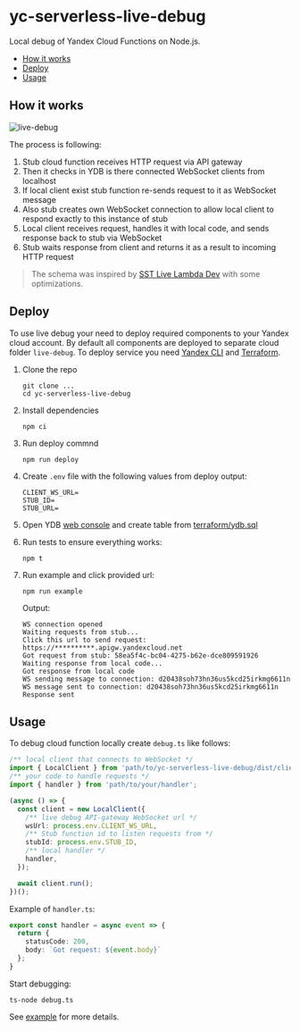 # yc-serverless-live-debug
Local debug of Yandex Cloud Functions on Node.js.

<!-- toc -->

- [How it works](#how-it-works)
- [Deploy](#deploy)
- [Usage](#usage)

<!-- tocstop -->

## How it works
![live-debug](https://user-images.githubusercontent.com/1473072/212640296-5047ddc9-2f5b-4366-9ee0-bb32e18f06e1.png)

The process is following:
1. Stub cloud function receives HTTP request via API gateway
2. Then it checks in YDB is there connected WebSocket clients from localhost
3. If local client exist stub function re-sends request to it as WebSocket message
4. Also stub creates own WebSocket connection to allow local client to respond exactly to this instance of stub
5. Local client receives request, handles it with local code, and sends response back to stub via WebSocket
6. Stub waits response from client and returns it as a result to incoming HTTP request

> The schema was inspired by [SST Live Lambda Dev](https://docs.sst.dev/live-lambda-development) with some optimizations.

## Deploy
To use live debug your need to deploy required components to your Yandex cloud account.
By default all components are deployed to separate cloud folder `live-debug`.
To deploy service you need [Yandex CLI](https://cloud.yandex.ru/docs/cli/) and [Terraform](https://cloud.yandex.ru/docs/tutorials/infrastructure-management/terraform-quickstart).

1. Clone the repo
   ```
   git clone ...
   cd yc-serverless-live-debug
   ```
2. Install dependencies
   ```
   npm ci
   ```
3. Run deploy commnd
   ```
   npm run deploy
   ```
4. Create `.env` file with the following values from deploy output:
   ```
   CLIENT_WS_URL=
   STUB_ID=
   STUB_URL=
   ```
5. Open YDB [web console](https://console.cloud.yandex.ru) and create table from [terraform/ydb.sql](/terraform/ydb.sql)

6. Run tests to ensure everything works:
   ```
   npm t
   ```
7. Run example and click provided url:
   ```
   npm run example
   ```
   Output:
   ```
   WS connection opened
   Waiting requests from stub...
   Click this url to send request: https://**********.apigw.yandexcloud.net
   Got request from stub: 58ea5f4c-bc04-4275-b62e-dce809591926
   Waiting response from local code...
   Got response from local code
   WS sending message to connection: d20438soh73hn36us5kcd25irkmg6611n
   WS message sent to connection: d20438soh73hn36us5kcd25irkmg6611n
   Response sent
   ```

## Usage
To debug cloud function locally create `debug.ts` like follows:

```ts
/** local client that connects to WebSocket */
import { LocalClient } from 'path/to/yc-serverless-live-debug/dist/client';
/** your code to handle requests */
import { handler } from 'path/to/your/handler';

(async () => {
  const client = new LocalClient({
    /** live debug API-gateway WebSocket url */
    wsUrl: process.env.CLIENT_WS_URL,
    /** Stub function id to listen requests from */
    stubId: process.env.STUB_ID,
    /** local handler */
    handler,
  });

  await client.run();
})();
```
Example of `handler.ts`:
```ts
export const handler = async event => {
  return {
    statusCode: 200,
    body: `Got request: ${event.body}`
  };
}
```
Start debugging:
```
ts-node debug.ts
```

See [example](/example) for more details.

